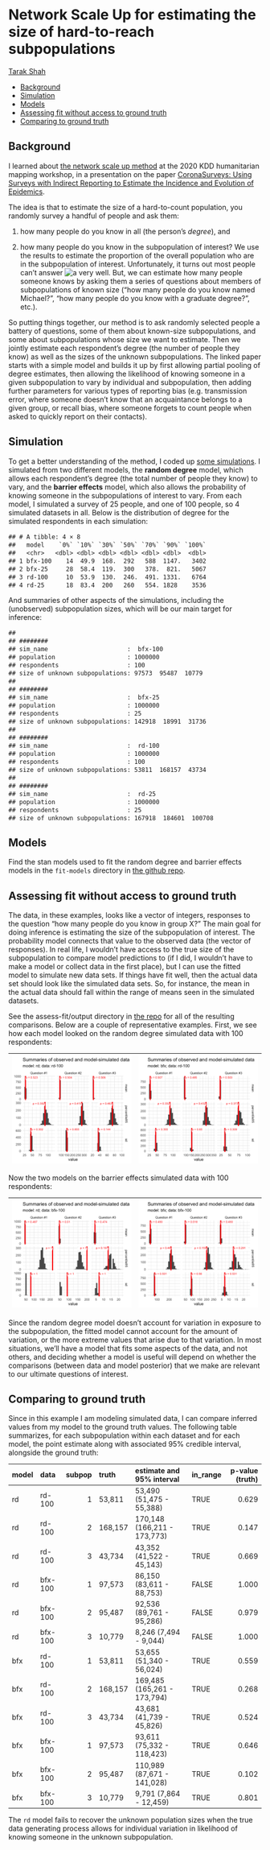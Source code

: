 Network Scale Up for estimating the size of hard-to-reach subpopulations
================
[Tarak Shah](https://tarakc02.github.io/)

-   <a href="#background" id="toc-background">Background</a>
-   <a href="#simulation" id="toc-simulation">Simulation</a>
-   <a href="#models" id="toc-models">Models</a>
-   <a href="#assessing-fit-without-access-to-ground-truth"
    id="toc-assessing-fit-without-access-to-ground-truth">Assessing fit
    without access to ground truth</a>
-   <a href="#comparing-to-ground-truth"
    id="toc-comparing-to-ground-truth">Comparing to ground truth</a>

## Background

I learned about [the network scale up
method](https://www.ncbi.nlm.nih.gov/pmc/articles/PMC4777323/) at the
2020 KDD humanitarian mapping workshop, in a presentation on the paper
[CoronaSurveys: Using Surveys with Indirect Reporting to Estimate the
Incidence and Evolution of Epidemics](https://arxiv.org/abs/2005.12783).

The idea is that to estimate the size of a hard-to-count population, you
randomly survey a handful of people and ask them:

1)  how many people do you know in all (the person’s *degree*), and

2)  how many people do you know in the subpopulation of interest? We use
    the results to estimate the proportion of the overall population who
    are in the subpopulation of interest. Unfortunately, it turns out
    most people can’t answer
    ![a](https://latex.codecogs.com/png.image?%5Cdpi%7B110%7D&space;%5Cbg_white&space;a "a")
    very well. But, we can estimate how many people someone knows by
    asking them a series of questions about members of subpopulations of
    known size (“how many people do you know named Michael?”, “how many
    people do you know with a graduate degree?”, etc.).

So putting things together, our method is to ask randomly selected
people a battery of questions, some of them about known-size
subpopulations, and some about subpopulations whose size we want to
estimate. Then we jointly estimate each respondent’s degree (the number
of people they know) as well as the sizes of the unknown subpopulations.
The linked paper starts with a simple model and builds it up by first
allowing partial pooling of degree estimates, then allowing the
likelihood of knowing someone in a given subpopulation to vary by
individual and subpopulation, then adding further parameters for various
types of reporting bias (e.g. transmission error, where someone doesn’t
know that an acquaintance belongs to a given group, or recall bias,
where someone forgets to count people when asked to quickly report on
their contacts).

## Simulation

To get a better understanding of the method, I coded up [some
simulations](https://github.com/tarakc02/network-scale-up). I simulated
from two different models, the **random degree** model, which allows
each respondent’s degree (the total number of people they know) to vary,
and the **barrier effects** model, which also allows the probability of
knowing someone in the subpopulations of interest to vary. From each
model, I simulated a survey of 25 people, and one of 100 people, so 4
simulated datasets in all. Below is the distribution of degree for the
simulated respondents in each simulation:

    ## # A tibble: 4 × 8
    ##   model    `0%` `10%` `30%` `50%` `70%` `90%` `100%`
    ##   <chr>   <dbl> <dbl> <dbl> <dbl> <dbl> <dbl>  <dbl>
    ## 1 bfx-100    14  49.9  168.  292   588  1147.   3402
    ## 2 bfx-25     28  58.4  119.  300   378.  821.   5067
    ## 3 rd-100     10  53.9  130.  246.  491. 1331.   6764
    ## 4 rd-25      18  83.4  200   260   554. 1828    3536

And summaries of other aspects of the simulations, including the
(unobserved) subpopulation sizes, which will be our main target for
inference:

    ## 
    ## ########
    ## sim_name                      :  bfx-100 
    ## population                    : 1000000
    ## respondents                   : 100
    ## size of unknown subpopulations: 97573  95487  10779
    ## 
    ## ########
    ## sim_name                      :  bfx-25 
    ## population                    : 1000000
    ## respondents                   : 25
    ## size of unknown subpopulations: 142918  18991  31736
    ## 
    ## ########
    ## sim_name                      :  rd-100 
    ## population                    : 1000000
    ## respondents                   : 100
    ## size of unknown subpopulations: 53811  168157  43734
    ## 
    ## ########
    ## sim_name                      :  rd-25 
    ## population                    : 1000000
    ## respondents                   : 25
    ## size of unknown subpopulations: 167918  184601  100708

## Models

Find the stan models used to fit the random degree and barrier effects
models in the `fit-models` directory in [the github
repo](https://github.com/tarakc02/network-scale-up).

## Assessing fit without access to ground truth

The data, in these examples, looks like a vector of integers, responses
to the question “how many people do you know in group X?” The main goal
for doing inference is estimating the size of the subpopulation of
interest. The probability model connects that value to the observed data
(the vector of responses). In real life, I wouldn’t have access to the
true size of the subpopulation to compare model predictions to (if I
did, I wouldn’t have to make a model or collect data in the first
place), but I can use the fitted model to simulate new data sets. If
things have fit well, then the actual data set should look like the
simulated data sets. So, for instance, the mean in the actual data
should fall within the range of means seen in the simulated datasets.

See the assess-fit/output directory in [the
repo](https://github.com/tarakc02/network-scale-up) for all of the
resulting comparisons. Below are a couple of representative examples.
First, we see how each model looked on the random degree simulated data
with 100 respondents:

| ![](https://github.com/tarakc02/network-scale-up/blob/master/assess-fit/output/checkfit-rd-100-rd.png?raw=true) | ![](https://github.com/tarakc02/network-scale-up/blob/master/assess-fit/output/checkfit-rd-100-bfx.png?raw=true) |
|-----------------------------------------------------------------------------------------------------------------|------------------------------------------------------------------------------------------------------------------|

Now the two models on the barrier effects simulated data with 100
respondents:

| ![](https://github.com/tarakc02/network-scale-up/blob/master/assess-fit/output/checkfit-bfx-100-rd.png?raw=true) | ![](https://github.com/tarakc02/network-scale-up/blob/master/assess-fit/output/checkfit-bfx-100-bfx.png?raw=true) |
|------------------------------------------------------------------------------------------------------------------|-------------------------------------------------------------------------------------------------------------------|

Since the random degree model doesn’t account for variation in exposure
to the subpopulation, the fitted model cannot account for the amount of
variation, or the more extreme values that arise due to that variation.
In most situations, we’ll have a model that fits some aspects of the
data, and not others, and deciding whether a model is useful will depend
on whether the comparisons (between data and model posterior) that we
make are relevant to our ultimate questions of interest.

## Comparing to ground truth

Since in this example I am modeling simulated data, I can compare
inferred values from my model to the ground truth values. The following
table summarizes, for each subpopulation within each dataset and for
each model, the point estimate along with associated 95% credible
interval, alongside the ground truth:

| model | data    | subpop | truth   | estimate and 95% interval   | in_range | p-value (truth) |
|:------|:--------|-------:|:--------|:----------------------------|:---------|----------------:|
| rd    | rd-100  |      1 | 53,811  | 53,490 (51,475 - 55,388)    | TRUE     |           0.629 |
| rd    | rd-100  |      2 | 168,157 | 170,148 (166,211 - 173,773) | TRUE     |           0.147 |
| rd    | rd-100  |      3 | 43,734  | 43,352 (41,522 - 45,143)    | TRUE     |           0.669 |
| rd    | bfx-100 |      1 | 97,573  | 86,150 (83,611 - 88,753)    | FALSE    |           1.000 |
| rd    | bfx-100 |      2 | 95,487  | 92,536 (89,761 - 95,286)    | FALSE    |           0.979 |
| rd    | bfx-100 |      3 | 10,779  | 8,246 (7,494 - 9,044)       | FALSE    |           1.000 |
| bfx   | rd-100  |      1 | 53,811  | 53,655 (51,340 - 56,024)    | TRUE     |           0.559 |
| bfx   | rd-100  |      2 | 168,157 | 169,485 (165,261 - 173,794) | TRUE     |           0.268 |
| bfx   | rd-100  |      3 | 43,734  | 43,681 (41,739 - 45,826)    | TRUE     |           0.524 |
| bfx   | bfx-100 |      1 | 97,573  | 93,611 (75,332 - 118,423)   | TRUE     |           0.646 |
| bfx   | bfx-100 |      2 | 95,487  | 110,989 (87,671 - 141,028)  | TRUE     |           0.102 |
| bfx   | bfx-100 |      3 | 10,779  | 9,791 (7,864 - 12,459)      | TRUE     |           0.801 |

The `rd` model fails to recover the unknown population sizes when the
true data generating process allows for individual variation in
likelihood of knowing someone in the unknown subpopulation.
